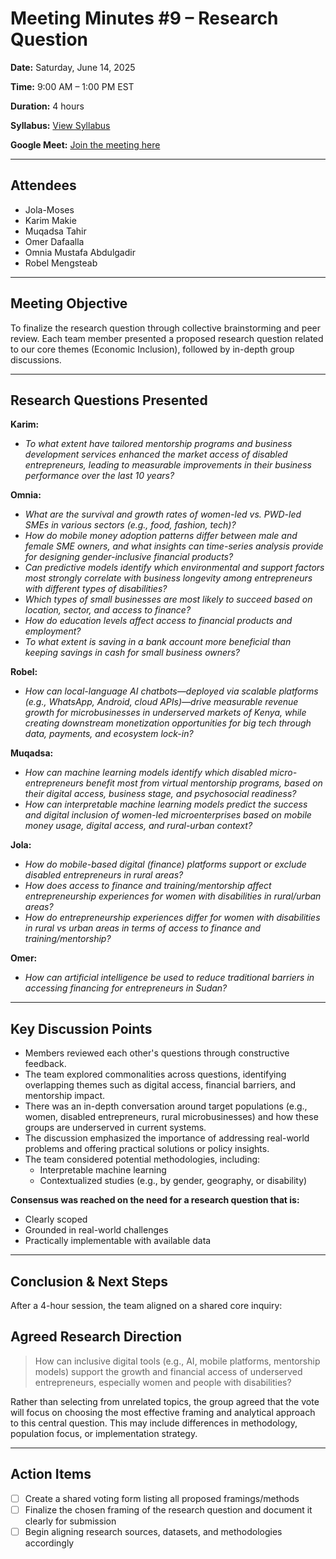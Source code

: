 # Meeting Minutes #9 – Research Question

**Date:** Saturday, June 14, 2025

**Time:** 9:00 AM – 1:00 PM EST

**Duration:** 4 hours

**Syllabus:** [View Syllabus](https://docs.google.com/document/d/1TaoVVqJD5EqmBGLw6_qzph8EZnuL6uhY/edit?tab=t.0)

**Google Meet:** [Join the meeting here](https://meet.google.com/egf-szax-mei)

---

## Attendees

- Jola-Moses
- Karim Makie
- Muqadsa Tahir
- Omer Dafaalla
- Omnia Mustafa Abdulgadir
- Robel Mengsteab

---

## Meeting Objective

To finalize the research question through
collective brainstorming and peer review.
Each team member presented a proposed
research question related to our core
themes (Economic Inclusion), followed
by in-depth group discussions.

---

## Research Questions Presented

**Karim:**

- *To what extent have tailored
mentorship programs and business
development services enhanced the market
access of disabled entrepreneurs, leading
to measurable improvements in their
business performance over the last 10 years?*

**Omnia:**

- *What are the survival and growth
rates of women-led vs. PWD-led SMEs
in various sectors (e.g., food, fashion, tech)?*
- *How do mobile money adoption
patterns differ between male and female
SME owners, and what insights can
time-series analysis provide for
designing gender-inclusive financial products?*
- *Can predictive models identify
which environmental and support
factors most strongly correlate with
business longevity among entrepreneurs
with different types of disabilities?*
- *Which types of small businesses
are most likely to succeed based on
location, sector, and access to finance?*
- *How do education levels affect
access to financial products and employment?*
- *To what extent is saving in a bank
account more beneficial than
keeping savings in cash for small business owners?*

**Robel:**

- *How can local-language AI chatbots—deployed
via scalable platforms
(e.g., WhatsApp, Android, cloud APIs)—drive
measurable revenue growth for
microbusinesses in underserved
markets of Kenya, while creating
downstream monetization opportunities
for big tech through data, payments,
and ecosystem lock-in?*

**Muqadsa:**

- *How can machine learning models
identify which disabled micro-entrepreneurs
benefit most from virtual mentorship
programs, based on their digital
access, business stage, and psychosocial
readiness?*
- *How can interpretable machine
learning models predict the success
and digital inclusion of women-led
microenterprises based on mobile money
usage, digital access, and
rural-urban context?*

**Jola:**

- *How do mobile-based digital
(finance) platforms support or
exclude disabled entrepreneurs
in rural areas?*
- *How does access to finance and
training/mentorship affect
entrepreneurship experiences
for women with disabilities
in rural/urban areas?*
- *How do entrepreneurship experiences
differ for women with disabilities
in rural vs urban areas in terms
of access to finance and
training/mentorship?*

**Omer:**

- *How can artificial intelligence
be used to reduce traditional barriers
in accessing financing for entrepreneurs in Sudan?*

---

## Key Discussion Points

- Members reviewed each other's
questions through constructive feedback.
- The team explored commonalities
across questions, identifying
overlapping themes such as digital
access, financial barriers, and
mentorship impact.
- There was an in-depth conversation
around target populations (e.g., women,
disabled entrepreneurs, rural microbusinesses)
and how these groups are
underserved in current systems.
- The discussion emphasized the
importance of addressing real-world
problems and offering practical
solutions or policy insights.
- The team considered potential
methodologies, including:
  - Interpretable machine learning
  - Contextualized studies
(e.g., by gender, geography, or disability)

**Consensus was reached on the need for a research question that is:**

- Clearly scoped
- Grounded in real-world challenges
- Practically implementable with available data

---

## Conclusion & Next Steps

After a 4-hour session, the
team aligned on a shared core inquiry:

## Agreed Research Direction

> How can inclusive digital tools
(e.g., AI, mobile platforms, mentorship models)
support the growth and financial
access of underserved entrepreneurs,
especially women and people with disabilities?

Rather than selecting from unrelated
topics, the group agreed that the
vote will focus on choosing the most
effective framing and analytical
approach to this central question.
This may include differences in
methodology, population focus,
or implementation strategy.

---

## Action Items

- [ ] Create a shared voting
form listing all proposed framings/methods
- [ ] Finalize the chosen framing
of the research question and
document it clearly for submission
- [ ] Begin aligning research
sources, datasets, and
methodologies accordingly
